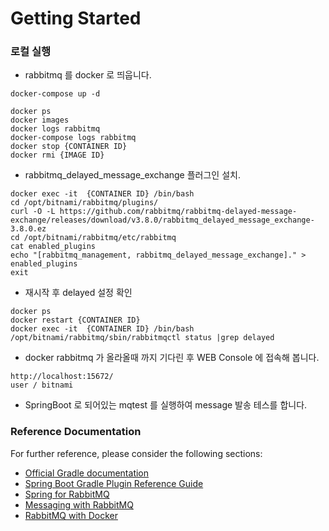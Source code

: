 # Getting Started

### 로컬 실행

- rabbitmq 를 docker 로 띄웁니다.

~~~
docker-compose up -d

docker ps
docker images
docker logs rabbitmq
docker-compose logs rabbitmq
docker stop {CONTAINER ID}
docker rmi {IMAGE ID}
~~~

- rabbitmq_delayed_message_exchange 플러그인 설치.

~~~
docker exec -it  {CONTAINER ID} /bin/bash
cd /opt/bitnami/rabbitmq/plugins/
curl -O -L https://github.com/rabbitmq/rabbitmq-delayed-message-exchange/releases/download/v3.8.0/rabbitmq_delayed_message_exchange-3.8.0.ez
cd /opt/bitnami/rabbitmq/etc/rabbitmq
cat enabled_plugins
echo "[rabbitmq_management, rabbitmq_delayed_message_exchange]." > enabled_plugins
exit
~~~

- 재시작 후 delayed 설정 확인
~~~
docker ps
docker restart {CONTAINER ID}
docker exec -it  {CONTAINER ID} /bin/bash
/opt/bitnami/rabbitmq/sbin/rabbitmqctl status |grep delayed
~~~


- docker rabbitmq 가 올라올때 까지 기다린 후 WEB Console 에 접속해 봅니다.
~~~
http://localhost:15672/
user / bitnami
~~~

- SpringBoot 로 되어있는 mqtest 를 실행하여 message 발송 테스를 합니다.


### Reference Documentation
For further reference, please consider the following sections:

* [Official Gradle documentation](https://docs.gradle.org)
* [Spring Boot Gradle Plugin Reference Guide](https://docs.spring.io/spring-boot/docs/2.2.4.RELEASE/gradle-plugin/reference/html/)
* [Spring for RabbitMQ](https://docs.spring.io/spring-boot/docs/2.2.4.RELEASE/reference/htmlsingle/#boot-features-amqp)
* [Messaging with RabbitMQ](https://spring.io/guides/gs/messaging-rabbitmq/)
* [RabbitMQ with Docker](https://hub.docker.com/r/bitnami/rabbitmq/)



